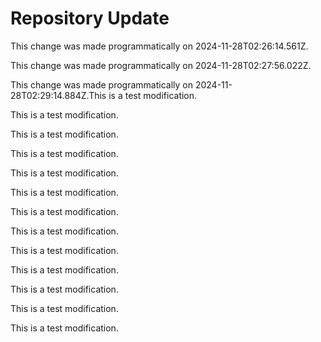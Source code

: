 # Repository Update

This change was made programmatically on 2024-11-28T02:26:14.561Z.

This change was made programmatically on 2024-11-28T02:27:56.022Z.

This change was made programmatically on 2024-11-28T02:29:14.884Z.This is a test modification.

This is a test modification.

This is a test modification.

This is a test modification.

This is a test modification.

This is a test modification.

This is a test modification.

This is a test modification.

This is a test modification.

This is a test modification.

This is a test modification.

This is a test modification.

This is a test modification.
